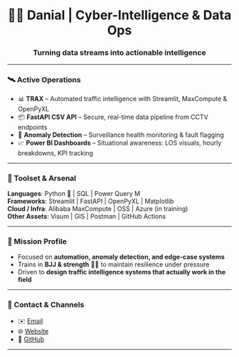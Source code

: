 <h1 align="center">🕵️‍♂️ Danial | Cyber-Intelligence & Data Ops</h1>
<h3 align="center">Turning data streams into actionable intelligence</h3>

---

### 🛰️ Active Operations
- 📊 **TRAX** – Automated traffic intelligence with Streamlit, MaxCompute & OpenPyXL  
- 📦 **FastAPI CSV API** – Secure, real-time data pipeline from CCTV endpoints  
- 🧠 **Anomaly Detection** – Surveillance health monitoring & fault flagging  
- 📈 **Power BI Dashboards** – Situational awareness: LOS visuals, hourly breakdowns, KPI tracking  

---

### 🔐 Toolset & Arsenal
**Languages**: Python 🐍 | SQL | Power Query M  
**Frameworks**: Streamlit | FastAPI | OpenPyXL | Matplotlib  
**Cloud / Infra**: Alibaba MaxCompute | OSS | Azure (in training)  
**Other Assets**: Visum | GIS | Postman | GitHub Actions  

---

### 🎯 Mission Profile
- Focused on **automation, anomaly detection, and edge-case systems**  
- Trains in **BJJ & strength** 🥋💪 to maintain resilience under pressure  
- Driven to **design traffic intelligence systems that actually work in the field**  

---

### 📡 Contact & Channels
- ✉️ [Email](mailto:yourname@email.com)  
- 🌐 [Website](https://yourportfolio.com)  
- 🐍 [GitHub](https://github.com/yourusername)  

---
